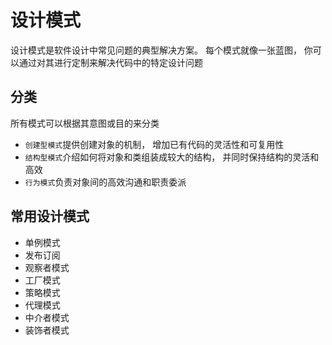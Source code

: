 # 设计模式

设计模式是软件设计中常见问题的典型解决方案。 每个模式就像一张蓝图， 你可以通过对其进行定制来解决代码中的特定设计问题
<Badge type="info" text="MVC" />
<Badge type="tip" text="MVVM" />
<Badge type="warning" text="观察者模式" />
<Badge type="danger" text="发布-订阅模式" />

## 分类

所有模式可以根据其意图或目的来分类

* `创建型模式`提供创建对象的机制， 增加已有代码的灵活性和可复用性
* `结构型模式`介绍如何将对象和类组装成较大的结构， 并同时保持结构的灵活和高效
* `行为模式`负责对象间的高效沟通和职责委派

## 常用设计模式

* 单例模式
* 发布订阅
* 观察者模式
* 工厂模式
* 策略模式
* 代理模式
* 中介者模式
* 装饰者模式
